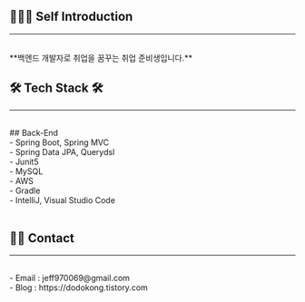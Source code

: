 ## 🧑🏻‍💻 Self Introduction
* * *
<br>
**백엔드 개발자로 취업을 꿈꾸는 취업 준비생입니다.**
<br>


## 🛠️ Tech Stack 🛠️ 
* * *
<br>
## Back-End 
<br>
- Spring Boot, Spring MVC <br>
- Spring Data JPA, Querydsl <br>
- Junit5 <br>
- MySQL <br>
- AWS <br>
- Gradle <br>
- IntelliJ, Visual Studio Code <br>
<br>


## 👋🏻 Contact
* * *
<br>
- Email : jeff970069@gmail.com <br>
- Blog : https://dodokong.tistory.com <br>






